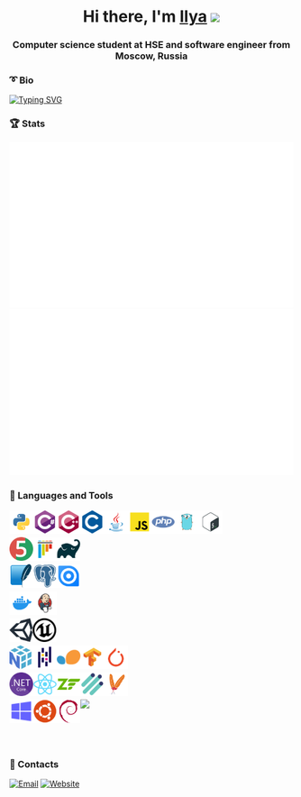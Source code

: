<h1 align="center">Hi there, I'm <a href="http://ilya.code.tilda.ws" target="_blank">Ilya</a> 
<img src="https://github.com/blackcater/blackcater/raw/main/images/Hi.gif" height="32"/></h1>
<h3 align="center">Computer science student at HSE and software engineer from Moscow, Russia</h3>

### :curly_loop: Bio
[![Typing SVG](https://readme-typing-svg.herokuapp.com?color=%2336BCF7&lines=I+am+currently+22+years+old)](https://git.io/typing-svg)

### :trophy: Stats

![Stats Overview](https://raw.githubusercontent.com/richerX/github-stats-transparent/output/generated/overview.svg)
![Most Used Languages](https://raw.githubusercontent.com/richerX/github-stats-transparent/output/generated/languages.svg)

### :hammer: Languages and Tools
<p>
<img align="left" height ="42px" src="icons/python.svg">
<img align="left" height ="42px" src="icons/csharp.svg">
<img align="left" height ="42px" src="icons/cplusplus.svg">
<img align="left" height ="42px" src="icons/c.svg">
<img align="left" height ="42px" src="icons/java.svg">
<img align="left" height ="42px" src="icons/javascript.svg">
<img align="left" height ="42px" src="icons/php.svg">
<img align="left" height ="42px" src="icons/go.svg">
<img align="left" height ="42px" src="icons/bash-colored.svg">
<br><br></p>

<p>
<img align="left" height ="42px" src="icons/junit.png">
<img align="left" height ="42px" src="icons/pytest.svg">
<img align="left" height ="42px" src="icons/gradle.svg">
<br><br></p>

<p>
<img align="left" height ="42px" src="icons/sqlite.svg">
<img align="left" height ="42px" src="icons/postgresql.svg">
<img align="left" height ="42px" src="icons/ninox.svg">
<br><br></p>

<p>
<img align="left" height ="42px" src="icons/docker.svg">
<img align="left" height ="42px" src="icons/jenkins.svg">
<br><br></p>

<p>
<img align="left" height ="42px" src="icons/unity.svg">
<img align="left" height ="42px" src="icons/unreal-engine.svg">
<br><br></p>

<p>
<img align="left" height ="42px" src="icons/numpy.svg">
<img align="left" height ="42px" src="icons/pandas.svg">
<img align="left" height ="42px" src="icons/scikit_learn.svg">
<img align="left" height ="42px" src="icons/tensorflow.svg"> 
<img align="left" height ="42px" src="icons/pytorch.svg">
<br><br></p>

<p>
<img align="left" height ="42px" src="icons/net.svg">
<img align="left" height ="42px" src="icons/react.svg">
<img align="left" height ="42px" src="icons/zend.svg">
<img align="left" height ="42px" src="icons/guzzle.png">
<img align="left" height ="42px" src="icons/maven.svg">
<br><br></p>

<p>
<img align="left" height ="42px" src="icons/windows.svg">
<img align="left" height ="42px" src="icons/ubuntu.svg">
<img align="left" height ="42px" src="icons/debian.svg">
<img align="left" height ="42px" src="icons/redhat.png">
<br><br></p>

<br><br>

### :email: Contacts
[![Email](https://img.shields.io/badge/Gmail-D14836?style=for-the-badge&logo=gmail&logoColor=white)](mailto:ilya.kunin@mail.ru)
[![Website](https://img.shields.io/badge/website-000000?style=for-the-badge&logo=About.me&logoColor=white)](http://ilya.code.tilda.ws/)

